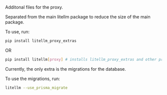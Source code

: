 Additonal files for the proxy.

Separated from the main litellm package to reduce the size of the main package.

To use, run:

```bash
pip install litellm_proxy_extras
```

OR 

```bash
pip install litellm[proxy] # installs litellm_proxy_extras and other proxy dependencies.
```

Currently, the only extra is the migrations for the database.

To use the migrations, run:

```bash
litellm --use_prisma_migrate
```

